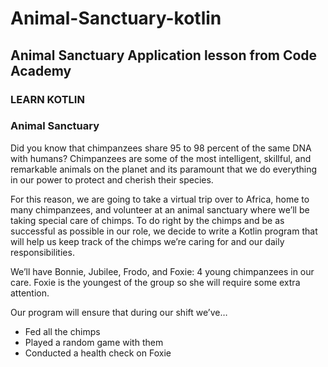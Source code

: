# Animal-Sanctuary-kotlin
## Animal Sanctuary Application lesson from Code Academy
### LEARN KOTLIN
### Animal Sanctuary
Did you know that chimpanzees share 95 to 98 percent of the same DNA with humans? Chimpanzees are some of the most intelligent, skillful, and remarkable animals on the planet and its paramount that we do everything in our power to protect and cherish their species.

For this reason, we are going to take a virtual trip over to Africa, home to many chimpanzees, and volunteer at an animal sanctuary where we’ll be taking special care of chimps. To do right by the chimps and be as successful as possible in our role, we decide to write a Kotlin program that will help us keep track of the chimps we’re caring for and our daily responsibilities.

We’ll have Bonnie, Jubilee, Frodo, and Foxie: 4 young chimpanzees in our care. Foxie is the youngest of the group so she will require some extra attention.

Our program will ensure that during our shift we’ve…

- Fed all the chimps
- Played a random game with them
- Conducted a health check on Foxie
